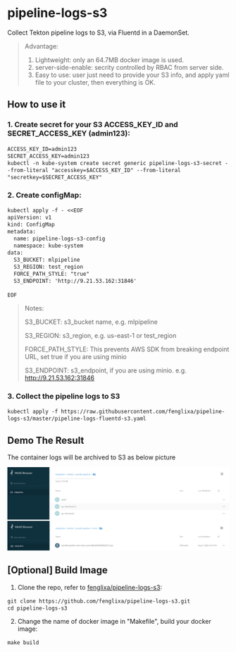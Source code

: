 pipeline-logs-s3
===

Collect Tekton pipeline logs to S3, via Fluentd in a DaemonSet.

> Advantage:
> 1. Lightweight: only an 64.7MB docker image is used.
> 2. server-side-enable: secrity controlled by RBAC from server side.
> 3. Easy to use: user just need to provide your S3 info, and apply yaml file to your cluster, then everything is OK.

## How to use it

### 1. Create secret for your S3 ACCESS_KEY_ID and SECRET_ACCESS_KEY (admin123):
```
ACCESS_KEY_ID=admin123
SECRET_ACCESS_KEY=admin123
kubectl -n kube-system create secret generic pipeline-logs-s3-secret --from-literal "accesskey=$ACCESS_KEY_ID" --from-literal "secretkey=$SECRET_ACCESS_KEY"
```
### 2. Create configMap:

```
kubectl apply -f - <<EOF
apiVersion: v1
kind: ConfigMap
metadata:
  name: pipeline-logs-s3-config
  namespace: kube-system
data:
  S3_BUCKET: mlpipeline
  S3_REGION: test_region
  FORCE_PATH_STYLE: "true"
  S3_ENDPOINT: 'http://9.21.53.162:31846'

EOF
```


> Notes:
>
> S3_BUCKET: s3_bucket name, e.g. mlpipeline
>
> S3_REGION: s3_region, e.g. us-east-1 or test_region
>
> FORCE_PATH_STYLE: This prevents AWS SDK from breaking endpoint URL, set true if you are using minio
>
> S3_ENDPOINT: s3_endpoint, if you are using minio. e.g. http://9.21.53.162:31846



### 3. Collect the pipeline logs to S3
```
kubectl apply -f https://raw.githubusercontent.com/fenglixa/pipeline-logs-s3/master/pipeline-logs-fluentd-s3.yaml
```

## Demo The Result
The container logs will be archived to S3 as below picture

![s3-1](images/s3-1.png)
![s3-2](images/s3-2.png)


## [Optional] Build Image
1. Clone the repo, refer to [fenglixa/pipeline-logs-s3](https://github.com/fenglixa/pipeline-logs-s3):
```
git clone https://github.com/fenglixa/pipeline-logs-s3.git
cd pipeline-logs-s3
```
2. Change the name of docker image in "Makefile", build your docker image:
```
make build
```

